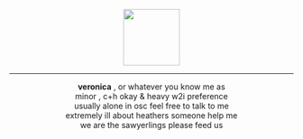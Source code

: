 <p align="center">
  <img width="100" src=https://64.media.tumblr.com/fb1564764cb98a1d2f58f5aeb00e32a0/61abe78a89c61ee5-2b/s250x400/2530d54d052f5a6264ae971f198727c966eba3dd.pnj>
</p>

----

<p align="center">
<strong>veronica</strong> , or whatever you know me as<br>
minor , c+h okay & heavy w2i preference<br>
usually alone in osc feel free to talk to me<br>
extremely ill about heathers someone help me<br>
we are the sawyerlings please feed us<br>
</p>

